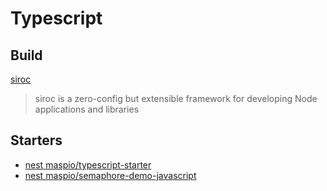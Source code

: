 # Typescript

## Build

[siroc](https://github.com/unjs/siroc)

> siroc is a zero-config but extensible framework for developing Node applications and libraries

## Starters

- [nest maspio/typescript-starter](https://github.com/maspio/typescript-starter)
- [nest maspio/semaphore-demo-javascript](https://github.com/maspio/semaphore-demo-javascript)